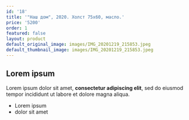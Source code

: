 ```yaml
---
id: '18'
title: '"Наш дом", 2020. Холст 75х60, масло.'
price: '5200'
order: 1
featured: false
layout: product
default_original_image: images/IMG_20201219_215853.jpeg
default_thumbnail_image: images/IMG_20201219_215853.jpeg
---
```

## Lorem ipsum

Lorem ipsum dolor sit amet, **consectetur adipiscing elit**, sed do eiusmod tempor incididunt ut labore et dolore magna aliqua.

- Lorem ipsum
- dolor sit amet